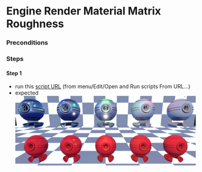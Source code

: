 # Engine Render Material Matrix Roughness

### Preconditions

### Steps

#### Step 1
- run this [script URL](./roughness.js?raw=true) (from menu/Edit/Open and Run scripts From URL...)
- expected ![](./roughness.png)

 